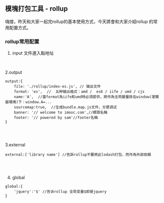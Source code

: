 ## 模塊打包工具 - rollup

嗨搂，昨天和大家一起完rollup的基本使用方式，今天將會和大家介紹rollup 的常用配置方式。

### rollup常用配置
1. input
文件進入點地址
</br>

2.output
```
output:{
    file: './rollup/index-es.js', // 输出文件
    format: 'es',  //  五种输出格式：amd /  es6 / iife / umd / cjs
    name:'A',  //當format為iife和umd時必須提供，將作為全局變量掛在window(瀏覽器環境)下：window.A=...
    sourcemap:true,  //生成bundle.map.js文件，方便调试
    banner: '// welcome to imooc.com',//標頭名稱
    footer: '// powered by sam'//footer名稱
}


```
</br>


3.external
```
external:['library name'] //告訴rollup不要將此lodash打包，而作為外部依賴


```

</br>


4. global
```
global:{
    'jquery':'$' //告诉rollup 全局变量$即是jquery
}

```
